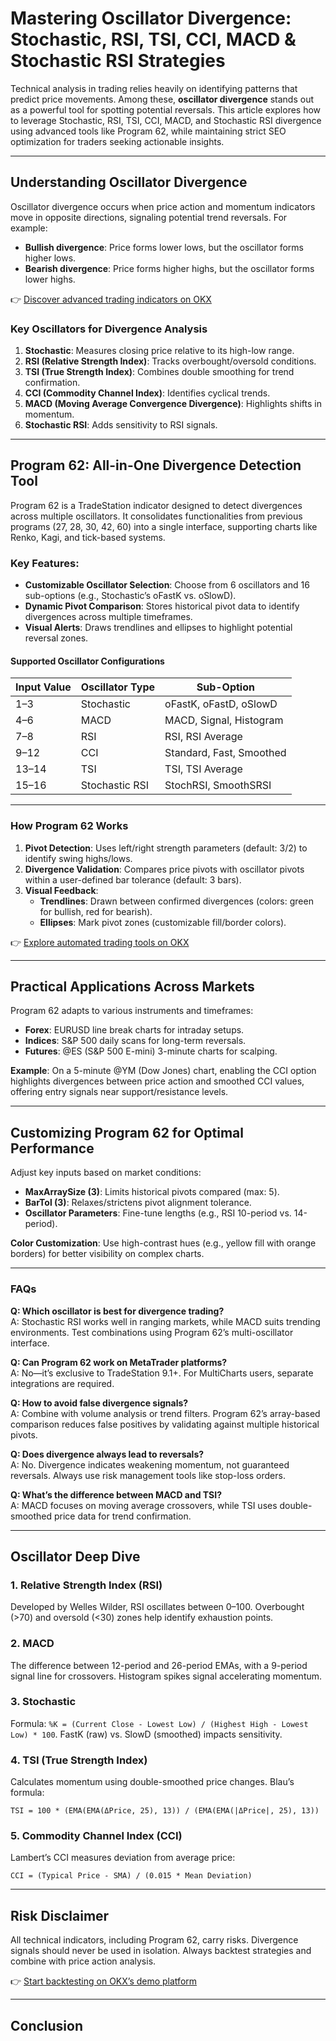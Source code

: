 # Mastering Oscillator Divergence: Stochastic, RSI, TSI, CCI, MACD & Stochastic RSI Strategies  

Technical analysis in trading relies heavily on identifying patterns that predict price movements. Among these, **oscillator divergence** stands out as a powerful tool for spotting potential reversals. This article explores how to leverage Stochastic, RSI, TSI, CCI, MACD, and Stochastic RSI divergence using advanced tools like Program 62, while maintaining strict SEO optimization for traders seeking actionable insights.  

---

## Understanding Oscillator Divergence  

Oscillator divergence occurs when price action and momentum indicators move in opposite directions, signaling potential trend reversals. For example:  
- **Bullish divergence**: Price forms lower lows, but the oscillator forms higher lows.  
- **Bearish divergence**: Price forms higher highs, but the oscillator forms lower highs.  

👉 [Discover advanced trading indicators on OKX](https://bit.ly/okx-bonus)  

### Key Oscillators for Divergence Analysis  
1. **Stochastic**: Measures closing price relative to its high-low range.  
2. **RSI (Relative Strength Index)**: Tracks overbought/oversold conditions.  
3. **TSI (True Strength Index)**: Combines double smoothing for trend confirmation.  
4. **CCI (Commodity Channel Index)**: Identifies cyclical trends.  
5. **MACD (Moving Average Convergence Divergence)**: Highlights shifts in momentum.  
6. **Stochastic RSI**: Adds sensitivity to RSI signals.  

---

## Program 62: All-in-One Divergence Detection Tool  

Program 62 is a TradeStation indicator designed to detect divergences across multiple oscillators. It consolidates functionalities from previous programs (27, 28, 30, 42, 60) into a single interface, supporting charts like Renko, Kagi, and tick-based systems.  

### Key Features:  
- **Customizable Oscillator Selection**: Choose from 6 oscillators and 16 sub-options (e.g., Stochastic’s oFastK vs. oSlowD).  
- **Dynamic Pivot Comparison**: Stores historical pivot data to identify divergences across multiple timeframes.  
- **Visual Alerts**: Draws trendlines and ellipses to highlight potential reversal zones.  

#### Supported Oscillator Configurations  
| Input Value | Oscillator Type       | Sub-Option               |  
|-------------|-----------------------|--------------------------|  
| 1–3         | Stochastic            | oFastK, oFastD, oSlowD   |  
| 4–6         | MACD                  | MACD, Signal, Histogram  |  
| 7–8         | RSI                   | RSI, RSI Average         |  
| 9–12        | CCI                   | Standard, Fast, Smoothed |  
| 13–14       | TSI                   | TSI, TSI Average         |  
| 15–16       | Stochastic RSI        | StochRSI, SmoothSRSI     |  

---

### How Program 62 Works  

1. **Pivot Detection**: Uses left/right strength parameters (default: 3/2) to identify swing highs/lows.  
2. **Divergence Validation**: Compares price pivots with oscillator pivots within a user-defined bar tolerance (default: 3 bars).  
3. **Visual Feedback**:  
   - **Trendlines**: Drawn between confirmed divergences (colors: green for bullish, red for bearish).  
   - **Ellipses**: Mark pivot zones (customizable fill/border colors).  

👉 [Explore automated trading tools on OKX](https://bit.ly/okx-bonus)  

---

## Practical Applications Across Markets  

Program 62 adapts to various instruments and timeframes:  
- **Forex**: EURUSD line break charts for intraday setups.  
- **Indices**: S&P 500 daily scans for long-term reversals.  
- **Futures**: @ES (S&P 500 E-mini) 3-minute charts for scalping.  

**Example**: On a 5-minute @YM (Dow Jones) chart, enabling the CCI option highlights divergences between price action and smoothed CCI values, offering entry signals near support/resistance levels.  

---

## Customizing Program 62 for Optimal Performance  

Adjust key inputs based on market conditions:  
- **MaxArraySize (3)**: Limits historical pivots compared (max: 5).  
- **BarTol (3)**: Relaxes/strictens pivot alignment tolerance.  
- **Oscillator Parameters**: Fine-tune lengths (e.g., RSI 10-period vs. 14-period).  

**Color Customization**: Use high-contrast hues (e.g., yellow fill with orange borders) for better visibility on complex charts.  

---

### FAQs  

**Q: Which oscillator is best for divergence trading?**  
A: Stochastic RSI works well in ranging markets, while MACD suits trending environments. Test combinations using Program 62’s multi-oscillator interface.  

**Q: Can Program 62 work on MetaTrader platforms?**  
A: No—it’s exclusive to TradeStation 9.1+. For MultiCharts users, separate integrations are required.  

**Q: How to avoid false divergence signals?**  
A: Combine with volume analysis or trend filters. Program 62’s array-based comparison reduces false positives by validating against multiple historical pivots.  

**Q: Does divergence always lead to reversals?**  
A: No. Divergence indicates weakening momentum, not guaranteed reversals. Always use risk management tools like stop-loss orders.  

**Q: What’s the difference between MACD and TSI?**  
A: MACD focuses on moving average crossovers, while TSI uses double-smoothed price data for trend confirmation.  

---

## Oscillator Deep Dive  

### 1. **Relative Strength Index (RSI)**  
Developed by Welles Wilder, RSI oscillates between 0–100. Overbought (>70) and oversold (<30) zones help identify exhaustion points.  

### 2. **MACD**  
The difference between 12-period and 26-period EMAs, with a 9-period signal line for crossovers. Histogram spikes signal accelerating momentum.  

### 3. **Stochastic**  
Formula: `%K = (Current Close - Lowest Low) / (Highest High - Lowest Low) * 100`. FastK (raw) vs. SlowD (smoothed) impacts sensitivity.  

### 4. **TSI (True Strength Index)**  
Calculates momentum using double-smoothed price changes. Blau’s formula:  
```  
TSI = 100 * (EMA(EMA(ΔPrice, 25), 13)) / (EMA(EMA(|ΔPrice|, 25), 13))  
```  

### 5. **Commodity Channel Index (CCI)**  
Lambert’s CCI measures deviation from average price:  
```  
CCI = (Typical Price - SMA) / (0.015 * Mean Deviation)  
```  

---

## Risk Disclaimer  

All technical indicators, including Program 62, carry risks. Divergence signals should never be used in isolation. Always backtest strategies and combine with price action analysis.  

👉 [Start backtesting on OKX’s demo platform](https://bit.ly/okx-bonus)  

---

## Conclusion  
